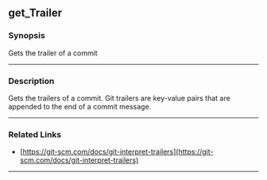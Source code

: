 get_Trailer
-----------

### Synopsis
Gets the trailer of a commit

---

### Description

Gets the trailers of a commit.  Git trailers are key-value pairs that are appended to the end of a commit message.

---

### Related Links
* [https://git-scm.com/docs/git-interpret-trailers](https://git-scm.com/docs/git-interpret-trailers)

---

